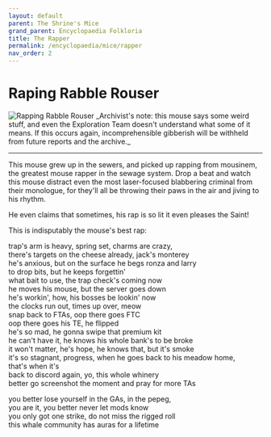 ```yaml
---
layout: default
parent: The Shrine's Mice
grand_parent: Encyclopaedia Folkloria
title: The Rapper
permalink: /encyclopaedia/mice/rapper
nav_order: 2
---
```


# Raping Rabble Rouser
<img src="../../assets/rapper.png" alt="Rapping Rabble Rouser">
_Archivist's note: this mouse says some weird stuff, and even the Exploration Team doesn't understand what some of it means. If this occurs again, incomprehensible gibberish will be withheld from future reports and the archive._

---
This mouse grew up in the sewers, and picked up rapping from mousinem, the greatest mouse rapper in the sewage system. Drop a beat and watch this mouse distract even the most laser-focused blabbering criminal from their monologue, for they'll all be throwing their paws in the air and jiving to his rhythm. 

He even claims that sometimes, his rap is so lit it even pleases the Saint!

This is indisputably the mouse's best rap:

trap's arm is heavy, spring set, charms are crazy,  
there's targets on the cheese already, jack's monterey  
he's anxious, but on the surface he begs ronza and larry  
to drop bits, but he keeps forgettin'  
what bait to use, the trap check's coming now  
he moves his mouse, but the server goes down  
he's workin', how, his bosses be lookin' now  
the clocks run out, times up over, meow  
snap back to FTAs, oop there goes FTC  
oop there goes his TE, he flipped  
he's so mad, he gonna swipe that premium kit  
he can't have it, he knows his whole bank's to be broke  
it won't matter, he's hope, he knows that, but it's smoke  
it's so stagnant, progress, when he goes back to his meadow home,   
that's when it's  
back to discord again, yo, this whole whinery  
better go screenshot the moment and pray for more TAs  

you better lose yourself in the GAs, in the pepeg,   
you are it, you better never let mods know  
you only got one strike, do not miss the rigged roll  
this whale community has auras for a lifetime
